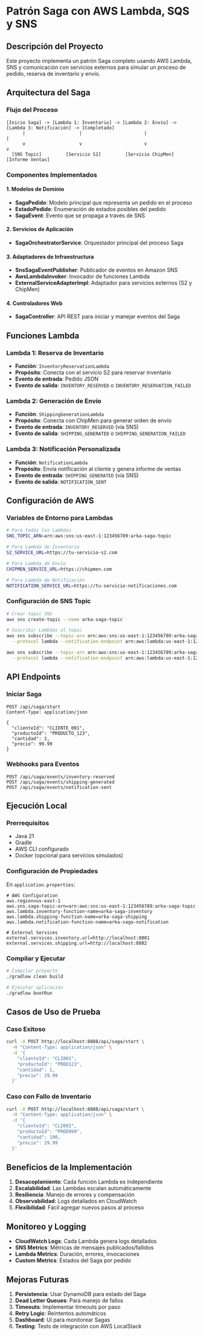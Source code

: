 # Patrón Saga con AWS Lambda, SQS y SNS

## Descripción del Proyecto

Este proyecto implementa un patrón Saga completo usando AWS Lambda, SNS y comunicación con servicios externos para simular un proceso de pedido, reserva de inventario y envío.

## Arquitectura del Saga

### Flujo del Proceso

```
[Inicio Saga] -> [Lambda 1: Inventario] -> [Lambda 2: Envío] -> [Lambda 3: Notificación] -> [Completado]
      |                    |                       |                      |
      v                    v                       v                      v
  [SNS Topic]         [Servicio S2]         [Servicio ChipMen]    [Informe Ventas]
```

### Componentes Implementados

#### 1. Modelos de Dominio
- **SagaPedido**: Modelo principal que representa un pedido en el proceso
- **EstadoPedido**: Enumeración de estados posibles del pedido
- **SagaEvent**: Evento que se propaga a través de SNS

#### 2. Servicios de Aplicación
- **SagaOrchestratorService**: Orquestador principal del proceso Saga

#### 3. Adaptadores de Infraestructura
- **SnsSagaEventPublisher**: Publicador de eventos en Amazon SNS
- **AwsLambdaInvoker**: Invocador de funciones Lambda
- **ExternalServiceAdapterImpl**: Adaptador para servicios externos (S2 y ChipMen)

#### 4. Controladores Web
- **SagaController**: API REST para iniciar y manejar eventos del Saga

## Funciones Lambda

### Lambda 1: Reserva de Inventario
- **Función**: `InventoryReservationLambda`
- **Propósito**: Conecta con el servicio S2 para reservar inventario
- **Evento de entrada**: Pedido JSON
- **Evento de salida**: `INVENTORY_RESERVED` o `INVENTORY_RESERVATION_FAILED`

### Lambda 2: Generación de Envío
- **Función**: `ShippingGenerationLambda`
- **Propósito**: Conecta con ChipMen para generar orden de envío
- **Evento de entrada**: `INVENTORY_RESERVED` (vía SNS)
- **Evento de salida**: `SHIPPING_GENERATED` o `SHIPPING_GENERATION_FAILED`

### Lambda 3: Notificación Personalizada
- **Función**: `NotificationLambda`
- **Propósito**: Envía notificación al cliente y genera informe de ventas
- **Evento de entrada**: `SHIPPING_GENERATED` (vía SNS)
- **Evento de salida**: `NOTIFICATION_SENT`

## Configuración de AWS

### Variables de Entorno para Lambdas

```bash
# Para todas las Lambdas
SNS_TOPIC_ARN=arn:aws:sns:us-east-1:123456789:arka-saga-topic

# Para Lambda de Inventario
S2_SERVICE_URL=https://tu-servicio-s2.com

# Para Lambda de Envío
CHIPMEN_SERVICE_URL=https://chipmen.com

# Para Lambda de Notificación
NOTIFICATION_SERVICE_URL=https://tu-servicio-notificaciones.com
```

### Configuración de SNS Topic

```bash
# Crear topic SNS
aws sns create-topic --name arka-saga-topic

# Suscribir Lambdas al topic
aws sns subscribe --topic-arn arn:aws:sns:us-east-1:123456789:arka-saga-topic \
  --protocol lambda --notification-endpoint arn:aws:lambda:us-east-1:123456789:function:arka-saga-shipping

aws sns subscribe --topic-arn arn:aws:sns:us-east-1:123456789:arka-saga-topic \
  --protocol lambda --notification-endpoint arn:aws:lambda:us-east-1:123456789:function:arka-saga-notification
```

## API Endpoints

### Iniciar Saga
```http
POST /api/saga/start
Content-Type: application/json

{
  "clienteId": "CLIENTE_001",
  "productoId": "PRODUCTO_123",
  "cantidad": 2,
  "precio": 99.99
}
```

### Webhooks para Eventos
```http
POST /api/saga/events/inventory-reserved
POST /api/saga/events/shipping-generated
POST /api/saga/events/notification-sent
```

## Ejecución Local

### Prerrequisitos
- Java 21
- Gradle
- AWS CLI configurado
- Docker (opcional para servicios simulados)

### Configuración de Propiedades

En `application.properties`:
```properties
# AWS Configuration
aws.region=us-east-1
aws.sns.saga-topic-arn=arn:aws:sns:us-east-1:123456789:arka-saga-topic
aws.lambda.inventory-function-name=arka-saga-inventory
aws.lambda.shipping-function-name=arka-saga-shipping
aws.lambda.notification-function-name=arka-saga-notification

# External Services
external.services.inventory.url=http://localhost:8081
external.services.shipping.url=http://localhost:8082
```

### Compilar y Ejecutar
```bash
# Compilar proyecto
./gradlew clean build

# Ejecutar aplicación
./gradlew bootRun
```

## Casos de Uso de Prueba

### Caso Exitoso
```bash
curl -X POST http://localhost:8888/api/saga/start \
  -H "Content-Type: application/json" \
  -d '{
    "clienteId": "CLI001",
    "productoId": "PROD123",
    "cantidad": 1,
    "precio": 29.99
  }'
```

### Caso con Fallo de Inventario
```bash
curl -X POST http://localhost:8888/api/saga/start \
  -H "Content-Type: application/json" \
  -d '{
    "clienteId": "CLI002",
    "productoId": "PROD999",
    "cantidad": 100,
    "precio": 29.99
  }'
```

## Beneficios de la Implementación

1. **Desacoplamiento**: Cada función Lambda es independiente
2. **Escalabilidad**: Las Lambdas escalan automáticamente
3. **Resiliencia**: Manejo de errores y compensación
4. **Observabilidad**: Logs detallados en CloudWatch
5. **Flexibilidad**: Fácil agregar nuevos pasos al proceso

## Monitoreo y Logging

- **CloudWatch Logs**: Cada Lambda genera logs detallados
- **SNS Metrics**: Métricas de mensajes publicados/fallidos
- **Lambda Metrics**: Duración, errores, invocaciones
- **Custom Metrics**: Estados del Saga por pedido

## Mejoras Futuras

1. **Persistencia**: Usar DynamoDB para estado del Saga
2. **Dead Letter Queues**: Para manejo de fallos
3. **Timeouts**: Implementar timeouts por paso
4. **Retry Logic**: Reintentos automáticos
5. **Dashboard**: UI para monitorear Sagas
6. **Testing**: Tests de integración con AWS LocalStack
